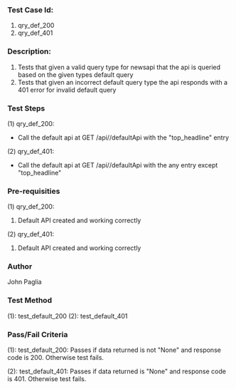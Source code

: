 ### Test Case Id: 
1. qry_def_200
2. qry_def_401

### Description:
1. Tests that given a valid query type for newsapi that the api is queried based on the given types default query 
2. Tests that given an incorrect default query type the api responds with a 401 error for invalid default query

### Test Steps
(1) qry_def_200: 
- Call the default api at GET /api/<entry>/defaultApi with the "top_headline" entry

(2) qry_def_401:
- Call the default api at GET /api/<entry>/defaultApi with the any entry except "top_headline"

### Pre-requisities
(1) qry_def_200:
1. Default API created and working correctly

(2) qry_def_401:
1. Default API created and working correctly


### Author
John Paglia

### Test Method
(1): test_default_200
(2): test_default_401

### Pass/Fail Criteria

(1): test_default_200:
Passes if data returned is not "None" and response code is 200. Otherwise test fails.

(2): test_default_401:
Passes if data returned is "None" and response code is 401. Otherwise test fails.